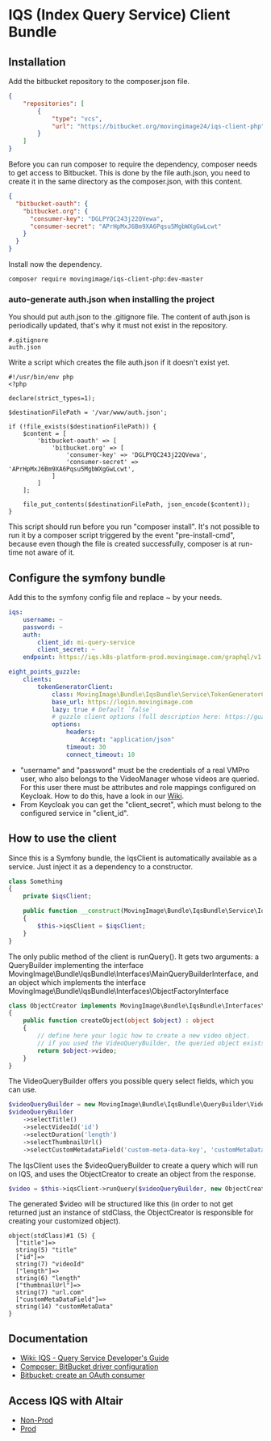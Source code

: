 # IQS (Index Query Service) Client Bundle

## Installation

Add the bitbucket repository to the composer.json file.
```json
{
    "repositories": [
        {
            "type": "vcs",
            "url": "https://bitbucket.org/movingimage24/iqs-client-php"
        }
    ]
}
```

Before you can run composer to require the dependency, composer needs to get access to Bitbucket.
This is done by the file auth.json, you need to create it in the same directory as the composer.json, with this content.
```json
{
  "bitbucket-oauth": {
    "bitbucket.org": {
      "consumer-key": "DGLPYQC243j22QVewa",
      "consumer-secret": "APrHpMxJ6Bm9XA6Pqsu5MgbWXgGwLcwt"
    }
  }
}
```
Install now the dependency.
```
composer require movingimage/iqs-client-php:dev-master
```
### auto-generate auth.json when installing the project
You should put auth.json to the .gitignore file.
The content of auth.json is periodically updated, that's why it must not exist in the repository.
```gitignore
#.gitignore
auth.json
```

Write a script which creates the file auth.json if it doesn't exist yet.
```
#!/usr/bin/env php
<?php

declare(strict_types=1);

$destinationFilePath = '/var/www/auth.json';

if (!file_exists($destinationFilePath)) {
    $content = [
        'bitbucket-oauth' => [
            'bitbucket.org' => [
                'consumer-key' => 'DGLPYQC243j22QVewa',
                'consumer-secret' => 'APrHpMxJ6Bm9XA6Pqsu5MgbWXgGwLcwt',
            ]
        ]
    ];

    file_put_contents($destinationFilePath, json_encode($content));
}
```
This script should run before you run "composer install". 
It's not possible to run it by a composer script triggered by the event "pre-install-cmd", because even though the file is created successfully, composer is at run-time not aware of it. 

## Configure the symfony bundle

Add this to the symfony config file and replace ~ by your needs.
```yaml
iqs:
    username: ~
    password: ~
    auth:
        client_id: mi-query-service
        client_secret: ~
    endpoint: https://iqs.k8s-platform-prod.movingimage.com/graphql/v1

eight_points_guzzle:
    clients:
        tokenGeneratorClient:
            class: MovingImage\Bundle\IqsBundle\Service\TokenGeneratorClient
            base_url: https://login.movingimage.com
            lazy: true # Default `false`
            # guzzle client options (full description here: https://guzzle.readthedocs.org/en/latest/request-options.html)
            options:
                headers:
                    Accept: "application/json"
                timeout: 30
                connect_timeout: 10

```
* "username" and "password" must be the credentials of a real VMPro user, who also belongs to the VideoManager whose videos are queried. For this user there must be attributes and role mappings configured on Keycloak. How to do this, have a look in our [Wiki](https://wiki.mi24.tv/pages/viewpage.action?spaceKey=it&title=IQS+-+Query+Service+Developer%27s+Guide). 
* From Keycloak you can get the "client_secret", which must belong to the configured service in "client_id". 

## How to use the client
Since this is a Symfony bundle, the IqsClient is automatically available as a service. Just inject it as a dependency to a constructor.
```php
class Something 
{
    private $iqsClient;

    public function __construct(MovingImage\Bundle\IqsBundle\Service\IqsClient $iqsClient)
    {
        $this->iqsClient = $iqsClient;
    }
}
```

The only public method of the client is runQuery(). 
It gets two arguments: a QueryBuilder implementing the interface MovingImage\Bundle\IqsBundle\Interfaces\MainQueryBuilderInterface,
and an object which implements the interface MovingImage\Bundle\IqsBundle\Interfaces\ObjectFactoryInterface
```php
class ObjectCreator implements MovingImage\Bundle\IqsBundle\Interfaces\ObjectFactoryInterface
{
    public function createObject(object $object) : object
    {
        // define here your logic how to create a new video object.
        // if you used the VideoQueryBuilder, the queried object exists in $object->video
        return $object->video;
    }
}
```
The VideoQueryBuilder offers you possible query select fields, which you can use. 
```php
$videoQueryBuilder = new MovingImage\Bundle\IqsBundle\QueryBuilder\Video\VideoQueryBuilder($videoId, $videoManagerId);
$videoQueryBuilder
    ->selectTitle()
    ->selectVideoId('id')
    ->selectDuration('length')
    ->selectThumbnailUrl()
    ->selectCustomMetadataField('custom-meta-data-key', 'customMetaDataField');
```
The IqsClient uses the $videoQueryBuilder to create a query which will run on IQS, and uses the ObjectCreator to create 
an object from the response.
```php
$video = $this->iqsClient->runQuery($videoQueryBuilder, new ObjectCreator());
```
The generated $video will be structured like this (in order to not get returned just an instance of stdClass, 
the ObjectCreator is responsible for creating your customized object). 
```
object(stdClass)#1 (5) {
  ["title"]=>
  string(5) "title"
  ["id"]=>
  string(7) "videoId"
  ["length"]=>
  string(6) "length"
  ["thumbnailUrl"]=>
  string(7) "url.com"
  ["customMetaDataField"]=>
  string(14) "customMetaData"
}

```

## Documentation
* [Wiki: IQS - Query Service Developer's Guide](https://wiki.mi24.tv/pages/viewpage.action?spaceKey=it&title=IQS+-+Query+Service+Developer%27s+Guide)
* [Composer: BitBucket driver configuration](https://getcomposer.org/doc/05-repositories.md#bitbucket-driver-configuration)
* [Bitbucket: create an OAuth consumer](https://confluence.atlassian.com/bitbucket/oauth-on-bitbucket-cloud-238027431.html)

## Access IQS with Altair
* [Non-Prod](https://iqs-nonprod.k8s-platform-nonprod.movingimage.com/)
* [Prod](https://iqs.k8s-platform-prod.movingimage.com/)